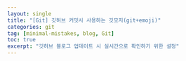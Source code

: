 ```yaml
---
layout: single
title: "[Git] 깃허브 커밋시 사용하는 깃모지(git+emoji)"
categories: git
tag: [minimal-mistakes, blog, Git]
toc: true
excerpt: "깃허브 블로그 업데이트 시 실시간으로 확인하기 위한 설정"
---
```

